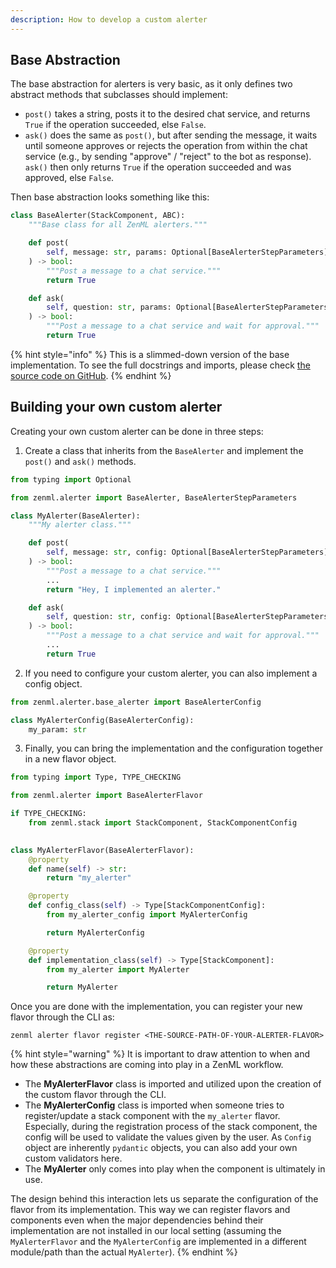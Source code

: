 ```yaml
---
description: How to develop a custom alerter
---
```


## Base Abstraction

The base abstraction for alerters is very basic, as it only defines two
abstract methods that subclasses should implement:
- `post()` takes a string, posts it to the desired chat service, and returns 
`True` if the operation succeeded, else `False`.
- `ask()` does the same as `post()`, but after sending the message, it waits
until someone approves or rejects the operation from within the chat service
(e.g., by sending "approve" / "reject" to the bot as response).
`ask()` then only returns `True` if the operation succeeded and was approved,
else `False`.

Then base abstraction looks something like this:

```python
class BaseAlerter(StackComponent, ABC):
    """Base class for all ZenML alerters."""

    def post(
        self, message: str, params: Optional[BaseAlerterStepParameters]
    ) -> bool:
        """Post a message to a chat service."""
        return True

    def ask(
        self, question: str, params: Optional[BaseAlerterStepParameters]
    ) -> bool:
        """Post a message to a chat service and wait for approval."""
        return True
```

{% hint style="info" %}
This is a slimmed-down version of the base implementation.
To see the full docstrings and imports, please check 
[the source code on GitHub](https://github.com/zenml-io/zenml/blob/main/src/zenml/alerter/base_alerter.py).
{% endhint %}

## Building your own custom alerter

Creating your own custom alerter can be done in three steps:

1. Create a class that inherits from the `BaseAlerter` and implement the 
`post()` and `ask()` methods.

```python
from typing import Optional

from zenml.alerter import BaseAlerter, BaseAlerterStepParameters

class MyAlerter(BaseAlerter):
    """My alerter class."""

    def post(
        self, message: str, config: Optional[BaseAlerterStepParameters]
    ) -> bool:
        """Post a message to a chat service."""
        ...
        return "Hey, I implemented an alerter."

    def ask(
        self, question: str, config: Optional[BaseAlerterStepParameters]
    ) -> bool:
        """Post a message to a chat service and wait for approval."""
        ...
        return True
```

2. If you need to configure your custom alerter, you can also implement a 
config object.

```python
from zenml.alerter.base_alerter import BaseAlerterConfig

class MyAlerterConfig(BaseAlerterConfig):
    my_param: str 
```

3. Finally, you can bring the implementation and the configuration together in 
a new flavor object.

```python
from typing import Type, TYPE_CHECKING

from zenml.alerter import BaseAlerterFlavor

if TYPE_CHECKING:
    from zenml.stack import StackComponent, StackComponentConfig
    

class MyAlerterFlavor(BaseAlerterFlavor):
    @property
    def name(self) -> str:
        return "my_alerter"

    @property
    def config_class(self) -> Type[StackComponentConfig]:
        from my_alerter_config import MyAlerterConfig

        return MyAlerterConfig

    @property
    def implementation_class(self) -> Type[StackComponent]:
        from my_alerter import MyAlerter

        return MyAlerter

```

Once you are done with the implementation, you can register your new flavor 
through the CLI as:

```shell
zenml alerter flavor register <THE-SOURCE-PATH-OF-YOUR-ALERTER-FLAVOR>
```

{% hint style="warning" %}
It is important to draw attention to when and how these abstractions are 
coming into play in a ZenML workflow.

- The **MyAlerterFlavor** class is imported and utilized upon the creation 
of the custom flavor through the CLI.
- The **MyAlerterConfig** class is imported when someone tries to 
register/update a stack component with the `my_alerter` flavor. Especially, 
during the registration process of the stack component, the config will be used 
to validate the values given by the user. As `Config` object are inherently 
`pydantic` objects, you can also add your own custom validators here.
- The **MyAlerter** only comes into play when the component is ultimately in 
use. 

The design behind this interaction lets us separate the configuration of the 
flavor from its implementation. This way we can register flavors and components 
even when the major dependencies behind their implementation are not installed
in our local setting (assuming the `MyAlerterFlavor` and the `MyAlerterConfig`
are implemented in a different module/path than the actual `MyAlerter`).
{% endhint %}

